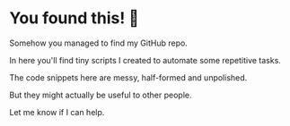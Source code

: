 # You found this! 🤯

Somehow you managed to find my GitHub repo. 

In here you'll find tiny scripts I created to automate some repetitive tasks.

The code snippets here are messy, half-formed and unpolished.

But they might actually be useful to other people. 

Let me know if I can help.
